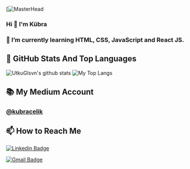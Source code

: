 [![MasterHead](https://i.pinimg.com/originals/7d/07/a2/7d07a255678962d30d8717dcf5dbd266.gif)
### Hi 👋 I'm Kübra

### 🌱 I’m currently learning HTML, CSS, JavaScript and React JS.

## 📌 GitHub Stats And Top Languages

<p float="center">
  <img  src="https://github-readme-stats.vercel.app/api?username=kubraacelik&show_icons=true&count_private=true&hide=contribs,issues" alt="UtkuGlsvn's github stats" />
  <img  src="https://github-readme-stats.vercel.app/api/top-langs/?username=kubraacelik&layout=compact&hide=html,css" alt="My Top Langs" />
</p>

## 📚 My Medium Account
### [@kubracelik](https://medium.com/@kubraacelik)

## 📫 How to Reach Me


[![Linkedin Badge](https://img.shields.io/badge/fatmakubracelik-follow%20on%20linkedin-blue?style=for-the-badge&logo=linkedin)](https://www.linkedin.com/in/fatma-kübra-çelik-2308b6207/)

[![Gmail Badge](https://img.shields.io/badge/kkbra.celik92@gmail.com-send%20email-red?style=for-the-badge&logo=gmail)](mailto:kkbra.celik92@gmail.com)
